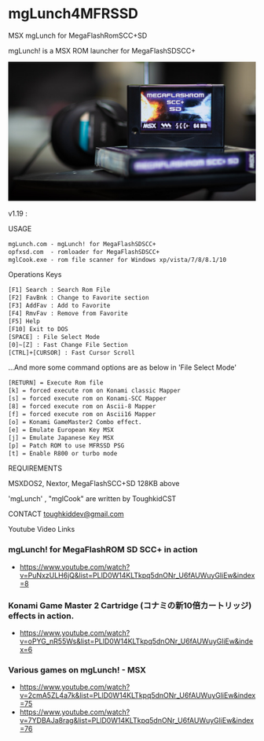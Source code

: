# mgLunch4MFRSSD
MSX mgLunch for MegaFlashRomSCC+SD 


mgLunch! is a MSX ROM launcher for MegaFlashSDSCC+

![mgLunch for MegaFlashRomSCC+SD](mgLunch4MFRSSD.jpg)




v1.19 :

USAGE

    mgLunch.com - mgLunch! for MegaFlashSDSCC+ 
    opfxsd.com  - romloader for MegaFlashSDSCC+
    mglCook.exe - rom file scanner for Windows xp/vista/7/8/8.1/10 
    

Operations Keys

    [F1] Search : Search Rom File 
    [F2] FavBnk : Change to Favorite section
    [F3] AddFav : Add to Favorite
    [F4] RmvFav : Remove from Favorite
    [F5] Help 
    [F10] Exit to DOS
    [SPACE] : File Select Mode
    [0]~[Z] : Fast Change File Section
    [CTRL]+[CURSOR] : Fast Cursor Scroll

...And more some command options are as below in 'File Select Mode' 

    [RETURN] = Execute Rom file
    [k] = forced execute rom on Konami classic Mapper 
    [s] = forced execute rom on Konami-SCC Mapper 
    [8] = forced execute rom on Ascii-8 Mapper  
    [f] = forced execute rom on Ascii16 Mapper 
    [o] = Konami GameMaster2 Combo effect. 
    [e] = Emulate European Key MSX
    [j] = Emulate Japanese Key MSX
    [p] = Patch ROM to use MFRSSD PSG 
    [t] = Enable R800 or turbo mode
 

REQUIREMENTS

MSXDOS2, Nextor, MegaFlashSCC+SD 128KB above

'mgLunch' , "mglCook" are written by ToughkidCST


CONTACT
toughkiddev@gmail.com


Youtube Video Links

### mgLunch! for MegaFlashROM SD SCC+ in action
- https://www.youtube.com/watch?v=PuNxzULH6jQ&list=PLlD0W14KLTkpq5dnONr_U6fAUWuyGliEw&index=8

### Konami Game Master 2 Cartridge (コナミの新10倍カートリッジ) effects in action. 
- https://www.youtube.com/watch?v=oPYG_nR55Ws&list=PLlD0W14KLTkpq5dnONr_U6fAUWuyGliEw&index=6

### Various games on mgLunch! - MSX
- https://www.youtube.com/watch?v=2cmA5ZL4a7k&list=PLlD0W14KLTkpq5dnONr_U6fAUWuyGliEw&index=75
- https://www.youtube.com/watch?v=7YDBAJa8rag&list=PLlD0W14KLTkpq5dnONr_U6fAUWuyGliEw&index=76

